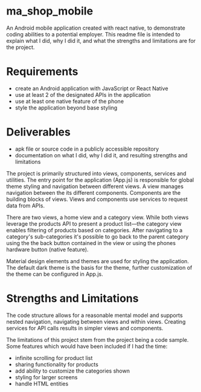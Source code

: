 # ma_shop_mobile

An Android mobile application created with react native, to demonstrate coding abilities to a potential employer.  This readme file is intended to explain what I did, why I did it, and what the strengths and limitations are for the project.

# Requirements
 * create an Android application with JavaScript or React Native
 * use at least 2 of the designated APIs in the application
 * use at least one native feature of the phone
 * style the application beyond base styling

# Deliverables
 * apk file or source code in a publicly accessible repository
 * documentation on what I did, why I did it, and resulting strengths and limitations

The project is primarily structured into views, components, services and utilities.  The entry point for the application (App.js) is responsible for global theme styling and navigation between different views.  A view manages navigation between the its different components.  Components are the building blocks of views.  Views and components use services to request data from APIs.

There are two views, a home view and a category view.  While both views leverage the products API to present a product list—the category view enables filtering of products based on categories.  After navigating to a category's sub-categories it's possible to go back to the parent category using the the back button contained in the view or using the phones hardware button (native feature).

Material design elements and themes are used for styling the application.  The default dark theme is the basis for the theme, further customization of the theme can be configured in App.js.

# Strengths and Limitations
The code structure allows for a reasonable mental model and supports nested navigation, navigating between views and within views.  Creating services for API calls results in simpler views and components.

The limitations of this project stem from the project being a code sample.  Some features which would have been included if I had the time: 
 * infinite scrolling for product list
 * sharing functionality for products
 * add ability to customize the categories shown
 * styling for larger screens
 * handle HTML entities
